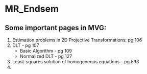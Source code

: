 # MR_Endsem

## Some important pages in MVG:

1. Estimation problems in 2D Projective Transformations: pg 106
2. DLT - pg 107
    - Basic Algorithm - pg 109
    - Normalized DLT - pg 127
3. Least-squares solution of homogeneous equations - pg 593
4.  
